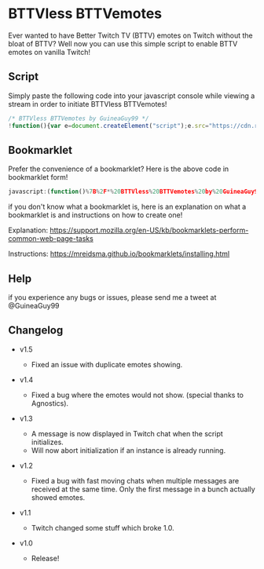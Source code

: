 # BTTVless BTTVemotes
Ever wanted to have Better Twitch TV (BTTV) emotes on Twitch without the bloat of BTTV? Well now you can use this simple script to enable BTTV emotes on vanilla Twitch!
## Script
Simply paste the following code into your javascript console while viewing a stream in order to initiate BTTVless BTTVemotes!
```javascript
/* BTTVless BTTVemotes by GuineaGuy99 */
!function(){var e=document.createElement("script");e.src="https://cdn.rawgit.com/GuineaGuy99/BTTVlessBTTVemotes/master/BTTVlessBTTVemotes.min.js",e.onerror=function(){throw new Error("could not load BTTVless BTTVemotes by GuineaGuy99, please try again later.")},document.body.appendChild(e)}();
```
## Bookmarklet
Prefer the convenience of a bookmarklet? Here is the above code in bookmarklet form!
```javascript
javascript:(function()%7B%2F*%20BTTVless%20BTTVemotes%20by%20GuineaGuy99%20*%2F!function()%7Bvar%20e%3Ddocument.createElement(%22script%22)%3Be.src%3D%22https%3A%2F%2Fcdn.rawgit.com%2FGuineaGuy99%2FBTTVlessBTTVemotes%2Fmaster%2FBTTVlessBTTVemotes.min.js%22%2Ce.type%3D%22text%2Fjavascript%22%2Ce.onerror%3Dfunction()%7Bthrow%20newError(%22could%20not%20load%20BTTVless%20BTTVemotes%20by%20GuineaGuy99%2C%20please%20try%20again%20later.%22)%7D%2Cdocument.body.appendChild(e)%7D()%7D)()
```
if you don't know what a bookmarklet is, here is an explanation on what a bookmarklet is and instructions on how to create one!
 
Explanation: https://support.mozilla.org/en-US/kb/bookmarklets-perform-common-web-page-tasks

Instructions: https://mreidsma.github.io/bookmarklets/installing.html
## Help
if you experience any bugs or issues, please send me a tweet at @GuineaGuy99
## Changelog
- v1.5
	- Fixed an issue with duplicate emotes showing.
- v1.4 
	- Fixed a bug where the emotes would not show. (special thanks to Agnostics).

- v1.3
	- A message is now displayed in Twitch chat when the script initializes.
	- Will now abort initialization if an instance is already running.

- v1.2 
	- Fixed a bug with fast moving chats when multiple messages are received at the same time. Only the first message in a bunch 	   actually showed emotes.
 
- v1.1
	- Twitch changed some stuff which broke 1.0.
 
- v1.0
	- Release!
